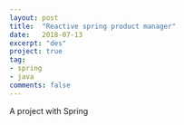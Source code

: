 ```yaml
---
layout: post
title:  "Reactive spring product manager"
date:   2018-07-13
excerpt: "des"
project: true
tag:
- spring
- java
comments: false
---
```

A project with Spring
